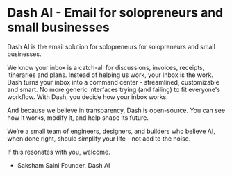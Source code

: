 # Dash AI - Email for solopreneurs and small businesses

Dash AI is the email solution for solopreneurs for solopreneurs and small businesses.

We know your inbox is a catch-all for discussions, invoices, receipts, itineraries and plans. Instead of helping us work, your inbox is the work.
Dash turns your inbox into a command center - streamlined, customizable and smart. No more generic interfaces trying (and failing) to fit everyone's workflow. With Dash, you decide how your inbox works.

And because we believe in transparency, Dash is open-source. You can see how it works, modify it, and help shape its future.

We’re a small team of engineers, designers, and builders who believe AI, when done right, should simplify your life—not add to the noise.

If this resonates with you, welcome.

- Saksham Saini
Founder, Dash AI
